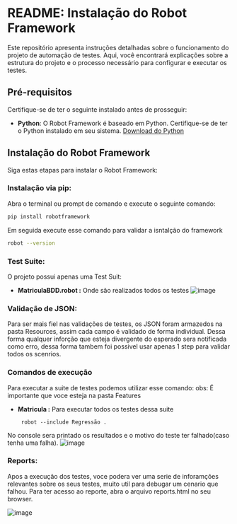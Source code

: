 # README: Instalação do Robot Framework

Este repositório apresenta instruções detalhadas sobre o funcionamento do projeto de automação de testes. Aqui, você encontrará explicações sobre a estrutura do projeto e o processo necessário para configurar e executar os testes.

## Pré-requisitos

Certifique-se de ter o seguinte instalado antes de prosseguir:

- **Python**: O Robot Framework é baseado em Python. Certifique-se de ter o Python instalado em seu sistema. [Download do Python](https://www.python.org/downloads/)

## Instalação do Robot Framework

Siga estas etapas para instalar o Robot Framework:

### Instalação via pip:

Abra o terminal ou prompt de comando e execute o seguinte comando:

```bash
pip install robotframework
```
Em seguida execute esse comando para validar a isntalção do framework 

```bash
robot --version
```

### Test Suite:
O projeto possui apenas uma Test Suit:

 - **MatriculaBDD.robot :** Onde são realizados todos os testes
![image](https://github.com/TheuAndrade/QA-A2/assets/22658521/d06260a0-26e0-432c-8c2d-d236696d2773)

### Validação de JSON:
 Para ser mais fiel nas validações de testes, os JSON foram armazedos na pasta Resources, assim cada campo é validado de forma individual.
 Dessa forma qualquer inforção que esteja divergente do esperado sera notificada como erro, dessa forma tambem foi possivel usar apenas 1 step para validar todos os scenrios.

### Comandos de execução 
Para executar a suite de testes podemos utilizar esse comando:
obs: É importante que voce esteja na pasta Features 

 - **Matricula :** Para executar todos os testes dessa suite
   ```bahs
    robot --include Regressão .
   ```
No console sera printado os resultados e o motivo do teste ter falhado(caso tenha uma falha).
   ![image](https://github.com/TheuAndrade/QA-A2/assets/22658521/5b901d18-bf23-478c-b25f-f84b08dbf8c3)



### Reports:
Apos a execução dos testes, voce podera ver uma serie de inforamções relevantes sobre os seus testes, muito util para debugar um cenario que falhou. 
Para ter acesso ao reporte, abra o arquivo reports.html no seu browser. 

![image](https://github.com/TheuAndrade/QA-A2/assets/22658521/16dc637b-c136-47ee-8687-5f1bddaa7351)

